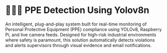 # 👷🏻‍♂️ PPE Detection Using Yolov8n
 An intelligent, plug-and-play system built for real-time monitoring of Personal Protective Equipment (PPE) compliance using YOLOv8, Raspberry Pi, and live camera feeds. Designed for high-risk industrial environments where safety is paramount, this solution automatically detects violations and alerts supervisors through visual evidence and email notifications.

